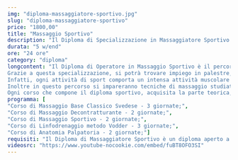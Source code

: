 ```yaml
---
img: "diploma-massaggiatore-sportivo.jpg"
slug: "diploma-massaggiatore-sportivo"
price: "1800,00"
title: "Massaggio Sportivo"
description: "Il Diploma di Specializzazione in Massaggiatore Sportivo è un percorso completo composto da 5 corsi ideato per tutti coloro che desiderano diventare massaggiatori qualificati per il settore sportivo e poter lavorare con atleti e squadre di tutte le discipline, professioniste e non, palestre, sale pesi etc..."
durata: "5 w/end"
ore: "24 ore"
category: "diploma"
longcontent: "Il Diploma di Operatore in Massaggio Sportivo è il percorso di studi ideale per chi desidera specializzarsi in queste tecniche adatte ad assistere gli atleti e poter trovare impiego in un settore in costante crescita come quello dello sport.
Grazie a questa specializzazione, si potrà trovare impiego in palestre, sale pesi, squadre sportive, piscine, assistenza ad atleti professionisti e non, etc...
Infatti, ogni attività di sport comporta un intensa attività muscolare che richiede lo smaltimento della fatica data da corse prolungate, scatti ripetuti, salti...
Inoltre in questo percorso si impareranno tecniche di massaggio studiate apposta per massimizzare la prestazione sportiva pre, infra e post gara.
Ogni corso che compone il diploma sportivo, acquisita la parte teorica, verterà principalmente sulla parte di pratica concentrandosi all&apos;apprendimento delle tecniche del massaggio e degli schemi di lavoro in modo tale da mettere l&apos;allievo in condizione, una volta terminato il percorso, di praticare in totale autonomia."
programma: [
"Corso di Massaggio Base Classico Svedese - 3 giornate;",
"Corso di Massaggio Decontratturante - 2 giornate;",
"Corso di Massaggio Sportivo - 2 giornate;",
"Corso di Linfodrenaggio metodo Vodder - 3 giornate;",
"Corso di Anatomia Palpatoria - 2 giornate;"]
requisiti: "Il Diploma di Massaggiatore Sportivo è un diploma aperto a tutti poichè completo e in grado di portare l' allievo con la passione per il mondo del benessere, anche totalmente a digiuno delle tecniche di massaggio, a diventare professionista."
videosrc: "https://www.youtube-nocookie.com/embed/fuBT8OFO3SI"
---
```

